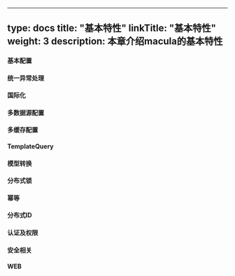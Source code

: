 
---
type: docs
title: "基本特性"
linkTitle: "基本特性"
weight: 3
description: 本章介绍macula的基本特性
---

#### 基本配置

#### 统一异常处理

#### 国际化

#### 多数据源配置

#### 多缓存配置

#### TemplateQuery

#### 模型转换

#### 分布式锁

#### 幂等

#### 分布式ID

#### 认证及权限

#### 安全相关

#### WEB
